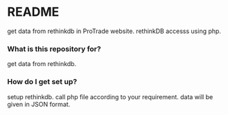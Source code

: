# README #

get data from rethinkdb in ProTrade website.
rethinkDB accesss using php.

### What is this repository for? ###

get data from rethinkdb.

### How do I get set up? ###

setup rethinkdb.
call php file according to your requirement.
data will be given in JSON format.
